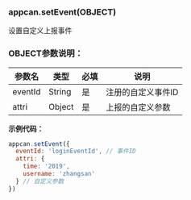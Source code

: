 ### appcan.setEvent(OBJECT)

设置自定义上报事件

### OBJECT参数说明：

|参数名|	类型|	必填|	说明|
|---|---|---|---|
|eventId|	String|	是|	注册的自定义事件ID|
|attri	| Object	|是|	上报的自定义参数|

**示例代码：**

```JavaScript
appcan.setEvent({
  eventId: 'loginEventId', // 事件ID
  attri: {
    time: '2019',
    username: 'zhangsan'
  } // 自定义参数
})
```


